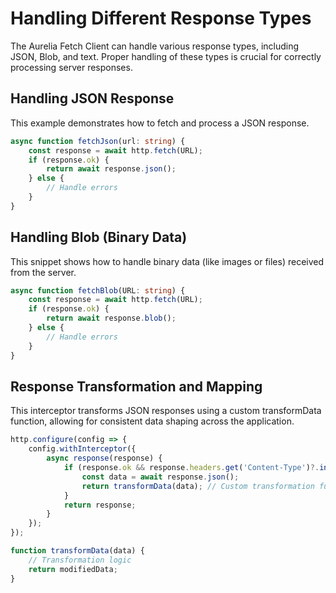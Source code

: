 # Handling Different Response Types

The Aurelia Fetch Client can handle various response types, including JSON, Blob, and text. Proper handling of these types is crucial for correctly processing server responses.

## Handling JSON Response

This example demonstrates how to fetch and process a JSON response.

```typescript
async function fetchJson(url: string) {
    const response = await http.fetch(URL);
    if (response.ok) {
        return await response.json();
    } else {
        // Handle errors
    }
}
```

## Handling Blob (Binary Data)

This snippet shows how to handle binary data (like images or files) received from the server.

```typescript
async function fetchBlob(URL: string) {
    const response = await http.fetch(URL);
    if (response.ok) {
        return await response.blob();
    } else {
        // Handle errors
    }
}
```

## Response Transformation and Mapping

This interceptor transforms JSON responses using a custom transformData function, allowing for consistent data shaping across the application.

```typescript
http.configure(config => {
    config.withInterceptor({
        async response(response) {
            if (response.ok && response.headers.get('Content-Type')?.includes('application/json')) {
                const data = await response.json();
                return transformData(data); // Custom transformation function
            }
            return response;
        }
    });
});

function transformData(data) {
    // Transformation logic
    return modifiedData;
}
```
